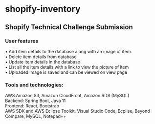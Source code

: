 # shopify-inventory
## Shopify Technical Challenge Submission

### User features <br />
•	Add item details to the database along with an image of item.<br />
•	Delete item details from database <br />
•	Update item details in the database<br />
•	List all the item details with a link to view the picture of item<br />
•	Uploaded image is saved and can be viewed on view page<br />

### Tools and technologies:
AWS  Amazon S3, Amazon CloudFront,  Amazon RDS (MySQL) <br />
Backend: Spring Boot, Java 11<br />
Frontend: React, Bootstrap<br />
AWS SDK and AWS Eclipse Toolkit, Visual Studio Code, Ecplise, Beyond Compare, MySQL, Notepad++<br />

